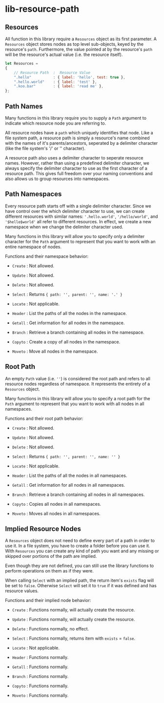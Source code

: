 
# lib-resource-path


## Resources

All function in this library require a `Resources` object as its first parameter.
A `Resources` object stores nodes as top level sub-objects, keyed by the resource's `path`.
Furthermore, the value pointed at by the resource's `path` will be the resource's actual value (i.e. the resource itself).

```js
let Resources =
{
	// Resource Path  :  Resource Value
	".hello"          : { label: 'hello', test: true },
	".hello.world"    : { label: 'test' },
	".koo.bar"        : { label: 'read me' },
};
```


## Path Names

Many functions in this library require you to supply a `Path` argument to indicate
	which resource node you are referring to.

All resource nodes have a `path` which uniquely identifies that node.
Like a file system path, a resource path is simply a resource's name combined with
	the names of it's parents/ancestors, seperated by a delimiter character
	(like the file system's '/' or '\' character).

A resource path also uses a delimiter character to seperate resource names.
However, rather than using a predefined delimiter character,
	we always specify the delimiter character to use as the
	first character of a resource path.
This gives full freedom over your naming conventions and also allows us to
	group resources into namespaces.


## Path Namespaces

Every resource path starts off with a single delimiter character.
Since we have control over the which delimiter character to use, we can create
	different resources with similar names:	`'.hello.world'`, `'/hello/world'`,
	and `'$hello$world'` all refer to different resources.
In effect, we create a new namespace when we change the delimiter character used.

Many functions in this library will allow you to specify only a delimiter character
	for the `Path` argument to represent that you want to work with an entire
	namespace of nodes.

Functions and their namespace behavior:

- `Create` : Not allowed.
- `Update` : Not allowed.
- `Delete` : Not allowed.
- `Select` : Returns `{ path: '', parent: '', name: '.' }`

- `Locate` : Not applicable.
- `Header` : List the paths of all the nodes in the namespace.
- `Getall` : Get information for all nodes in the namespace.

- `Branch` : Retrieve a branch containing all nodes in the namespace.
- `Copyto` : Create a copy of all nodes in the namespace.
- `Moveto` : Move all nodes in the namespace.


## Root Path

An empty `Path` value (i.e. `''`) is considered the root path and refers to all
	resource nodes regardless of namespace.
It represents the entirety of a `Resources` object.

Many functions in this library will allow you to specify a root path for the `Path`
	argument to represent that you want to work with all nodes in all namespaces.

Functions and their root path behavior:

- `Create` : Not allowed.
- `Update` : Not allowed.
- `Delete` : Not allowed.
- `Select` : Returns `{ path: '', parent: '', name: '' }`

- `Locate` : Not applicable.
- `Header` : List the paths of all the nodes in all namespaces.
- `Getall` : Get information for all nodes in all namespaces.

- `Branch` : Retrieve a branch containing all nodes in all namespaces.
- `Copyto` : Copies all nodes in all namespaces.
- `Moveto` : Moves all nodes in all namespaces.


## Implied Resource Nodes

A `Resources` object does not need to define every part of a path in order to use it.
In a file system, you have to create a folder before you can use it.
With `Resources` you can create any kind of path you want and any missing or skipped
	over portions of the path are implied.

Even though they are not defined, you can still use the library functions to perform
	operations on them as if they were.

When calling `Select` with an implied path, the return item's `exists` flag will be
	set to `false`.
Otherwise `Select` will set it to `true` if it was defined and has resource values.

Functions and their implied node behavior:

- `Create` : Functions normally, will actually create the resource.
- `Update` : Functions normally, will actually create the resource.
- `Delete` : Functions normally, no effect.
- `Select` : Functions normally, returns item with `exists` = `false`.

- `Locate` : Not applicable.
- `Header` : Functions normally.
- `Getall` : Functions normally.

- `Branch` : Functions normally.
- `Copyto` : Functions normally.
- `Moveto` : Functions normally.


